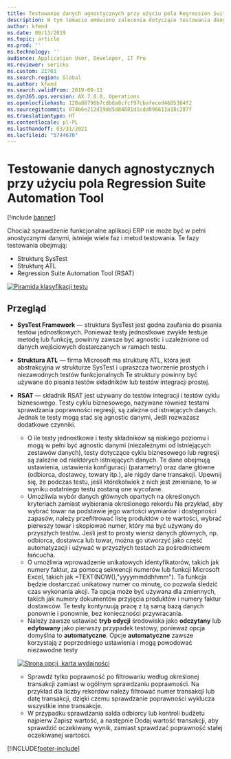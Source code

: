 ```yaml
---
title: Testowanie danych agnostycznych przy użyciu pola Regression Suite Automation Tool
description: W tym temacie omówiono zalecenia dotyczące testowania danych agnostic przy użyciu Regression Suite Automation Tool.
author: kfend
ms.date: 09/13/2019
ms.topic: article
ms.prod: ''
ms.technology: ''
audience: Application User, Developer, IT Pro
ms.reviewer: sericks
ms.custom: 21761
ms.search.region: Global
ms.author: kfend
ms.search.validFrom: 2019-09-11
ms.dyn365.ops.version: AX 7.0.0, Operations
ms.openlocfilehash: 120a88790b7cdb6a8cfcf97cbafeced4685384f2
ms.sourcegitcommit: 074b6e212d19dd5d84881d1cdd096611a18c207f
ms.translationtype: HT
ms.contentlocale: pl-PL
ms.lasthandoff: 03/31/2021
ms.locfileid: "5744670"
---
```

# <a name="data-agnostic-testing-using-the-regression-suite-automation-tool"></a>Testowanie danych agnostycznych przy użyciu pola Regression Suite Automation Tool

[!include [banner](../includes/banner.md)]

Chociaż sprawdzenie funkcjonalne aplikacji ERP nie może być w pełni anostycznymi danymi, istnieje wiele faz i metod testowania. Te fazy testowania obejmują:  

- Strukturę SysTest
- Strukturę ATL
- Regression Suite Automation Tool (RSAT)

[![Piramida klasyfikacji testu](./media/rsat-data-agnostic-testing-01.PNG)](./media/rsat-data-agnostic-testing-01.PNG)

## <a name="overview"></a>Przegląd
-   **SysTest Framework** — struktura SysTest jest godna zaufania do pisania testów jednostkowych. Ponieważ testy jednostkowe zwykle testuje metodę lub funkcję, powinny zawsze być agnostic i uzależnione od danych wejściowych dostarczanych w ramach testu.
-   **Struktura ATL** — firma Microsoft ma strukturę ATL, która jest abstrakcyjna w strukturze SysTest i upraszcza tworzenie prostych i niezawodnych testów funkcjonalnych Te struktury powinny być używane do pisania testów składników lub testów integracji prostej.
-   **RSAT** — składnik RSAT jest używany do testów integracji i testów cyklu biznesowego. Testy cyklu biznesowego, nazywane również testami sprawdzania poprawności regresji, są zależne od istniejących danych. Jednak te testy mogą stać się agnostic danymi, Jeśli rozważasz dodatkowe czynniki. 

    - O ile testy jednostkowe i testy składników są niskiego poziomu i mogą w pełni być agnostic danymi (niezależnymi od istniejących zestawów danych), testy dotyczące cyklu biznesowego lub regresji są zależne od niektórych istniejących danych. Te dane obejmują ustawienia, ustawienia konfiguracji (parametry) oraz dane główne (odbiorca, dostawcy, towary itp.), ale nigdy dane transakcji. Upewnij się, że podczas testu, jeśli którekolwiek z nich jest zmieniane, to w wyniku ostatniego testu zostaną one wycofane.
    - Umożliwia wybór danych głównych opartych na określonych kryteriach zamiast wybierania określonego rekordu Na przykład, aby wybrać towar na podstawie jego wartości wymiarów i dostępności zapasów, należy przefiltrować listę produktów o te wartości, wybrać pierwszy towar i skopiować numer, który ma być używany do przyszłych testów. Jeśli jest to prosty wiersz danych głównych, np. odbiorca, dostawca lub towar, można go utworzyć jako część automatyzacji i używać w przyszłych testach za pośrednictwem łańcucha. 
    - O umożliwia wprowadzenie unikatowych identyfikatorów, takich jak numery faktur, za pomocą sekwencji numerów lub funkcji Microsoft Excel, takich jak =TEXT(NOW(),"yyyymmddhhmm"). Ta funkcja będzie dostarczać unikatowy numer co minutę, co pozwala śledzić czas wykonania akcji. Ta opcja może być używana dla zmiennych, takich jak numery dokumentów przyjęcia produktów i numery faktur dostawców. Te testy kontynuują pracę z tą samą bazą danych ponownie i ponownie, bez konieczności przywracania.
    - Należy zawsze ustawiać **tryb edycji** środowiska jako **odczytany** lub **edytowany** jako pierwszy przypadek testowy, ponieważ opcja domyślna to **automatyczne**. Opcje **automatyczne** zawsze korzystają z poprzedniego ustawienia i mogą powodować niezawodne testy 
 
    [![Strona opcji, karta wydajności](./media/rsat-data-agnostic-testing-02.PNG)](./media/rsat-data-agnostic-testing-02.PNG)
 
    - Sprawdź tylko poprawność po filtrowaniu według określonej transakcji zamiast w ogólnym sprawdzaniu poprawności. Na przykład dla liczby rekordów należy filtrować numer transakcji lub datę transakcji, dzięki czemu sprawdzanie poprawności wyklucza wszystkie inne transakcje. 
    - W przypadku sprawdzania salda odbiorcy lub kontroli budżetu najpierw Zapisz wartość, a następnie Dodaj wartość transakcji, aby sprawdzić oczekiwany wynik, zamiast sprawdzać poprawność stałej oczekiwanej wartości. 
 


[!INCLUDE[footer-include](../../../includes/footer-banner.md)]